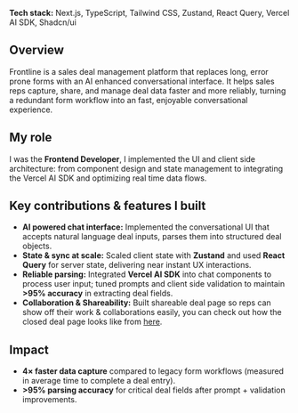 **Tech stack:** Next.js, TypeScript, Tailwind CSS, Zustand, React Query, Vercel AI SDK, Shadcn/ui

## Overview

Frontline is a sales deal management platform that replaces long, error prone forms with an AI enhanced conversational interface. It helps sales reps capture, share, and manage deal data faster and more reliably, turning a redundant form workflow into an fast, enjoyable conversational experience.

## My role

I was the **Frontend Developer**, I implemented the UI and client side architecture: from component design and state management to integrating the Vercel AI SDK and optimizing real time data flows.

## Key contributions & features I built

- **AI powered chat interface:** Implemented the conversational UI that accepts natural language deal inputs, parses them into structured deal objects.
- **State & sync at scale:** Scaled client state with **Zustand** and used **React Query** for server state, delivering near instant UX interactions.
- **Reliable parsing:** Integrated **Vercel AI SDK** into chat components to process user input; tuned prompts and client side validation to maintain **>95% accuracy** in extracting deal fields.
- **Collaboration & Shareability:** Built shareable deal page so reps can show off their work & collaborations easily, you can check out how the closed deal page looks like from [here](https://frontline-app.vercel.app/mock-deal).


## Impact

- **4× faster data capture** compared to legacy form workflows (measured in average time to complete a deal entry).
- **>95% parsing accuracy** for critical deal fields after prompt + validation improvements.
